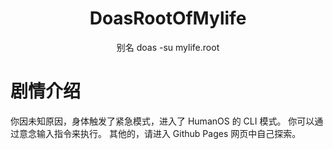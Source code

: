 <div align="center">
  <h1>DoasRootOfMylife</h1>
  <p>别名 doas -su mylife.root</p>
</div>

# 剧情介绍
你因未知原因，身体触发了紧急模式，进入了 HumanOS 的 CLI 模式。
你可以通过意念输入指令来执行。
其他的，请进入 Github Pages 网页中自己探索。
